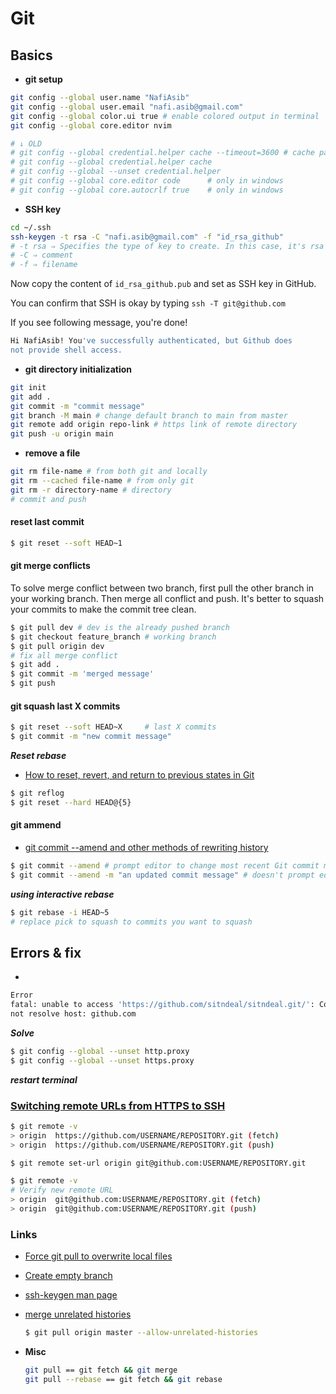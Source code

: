 # Git

## Basics

* **git setup**

```bash
git config --global user.name "NafiAsib"
git config --global user.email "nafi.asib@gmail.com"
git config --global color.ui true # enable colored output in terminal
git config --global core.editor nvim

# ↓ OLD
# git config --global credential.helper cache --timeout=3600 # cache password for 3600 second
# git config --global credential.helper cache
# git config --global --unset credential.helper
# git config --global core.editor code      # only in windows
# git config --global core.autocrlf true    # only in windows
```

* **SSH key**

```bash
cd ~/.ssh
ssh-keygen -t rsa -C "nafi.asib@gmail.com" -f "id_rsa_github"
# -t rsa ⇒ Specifies the type of key to create. In this case, it's rsa
# -C ⇒ comment
# -f ⇒ filename
```

Now copy the content of `id_rsa_github.pub` and set as SSH key in GitHub.

You can confirm that SSH is okay by typing `ssh -T git@github.com`

If you see following message, you're done!

```bash
Hi NafiAsib! You've successfully authenticated, but Github does
not provide shell access.
```

* **git directory initialization**

```bash
git init
git add .
git commit -m "commit message"
git branch -M main # change default branch to main from master
git remote add origin repo-link # https link of remote directory
git push -u origin main
```

* **remove a file**

```bash
git rm file-name # from both git and locally
git rm --cached file-name # from only git
git rm -r directory-name # directory
# commit and push
```

#### &#x20;reset last commit

```bash
$ git reset --soft HEAD~1
```

#### git merge conflicts

To solve merge conflict between two branch, first pull the other branch in your working branch. Then merge all conflict and push. It's better to squash your commits to make the commit tree clean.

```bash
$ git pull dev # dev is the already pushed branch
$ git checkout feature_branch # working branch
$ git pull origin dev
# fix all merge conflict
$ git add .
$ git commit -m 'merged message'
$ git push
```

#### git squash last X commits

```bash
$ git reset --soft HEAD~X     # last X commits
$ git commit -m "new commit message"
```

_**Reset rebase**_

* [How to reset, revert, and return to previous states in Git](https://opensource.com/article/18/6/git-reset-revert-rebase-commands)

```bash
$ git reflog
$ git reset --hard HEAD@{5}
```

#### git ammend

* [git commit --amend and other methods of rewriting history](https://www.atlassian.com/git/tutorials/rewriting-history)

```bash
$ git commit --amend # prompt editor to change most recent Git commit message
$ git commit --amend -m "an updated commit message" # doesn't prompt editor
```

_**using interactive rebase**_

```bash
$ git rebase -i HEAD~5
# replace pick to squash to commits you want to squash
```

## Errors & fix

*

```bash
Error
fatal: unable to access 'https://github.com/sitndeal/sitndeal.git/': Could
not resolve host: github.com
```

_**Solve**_

```bash
$ git config --global --unset http.proxy
$ git config --global --unset https.proxy
```

_**restart terminal**_



### [Switching remote URLs from HTTPS to SSH](https://docs.github.com/en/get-started/getting-started-with-git/managing-remote-repositories#switching-remote-urls-from-https-to-ssh)

```bash
$ git remote -v
> origin  https://github.com/USERNAME/REPOSITORY.git (fetch)
> origin  https://github.com/USERNAME/REPOSITORY.git (push)

$ git remote set-url origin git@github.com:USERNAME/REPOSITORY.git

$ git remote -v
# Verify new remote URL
> origin  git@github.com:USERNAME/REPOSITORY.git (fetch)
> origin  git@github.com:USERNAME/REPOSITORY.git (push)
```

### Links

* [Force git pull to overwrite local files](https://stackoverflow.com/questions/1125968/how-do-i-force-git-pull-to-overwrite-local-files)
* [Create empty branch](https://stackoverflow.com/questions/34100048/create-empty-branch-on-github/55943394)
* [ssh-keygen man page](https://man7.org/linux/man-pages/man1/ssh-keygen.1.html)
*   [merge unrelated histories](https://www.educative.io/edpresso/the-fatal-refusing-to-merge-unrelated-histories-git-error)

    ```bash
    $ git pull origin master --allow-unrelated-histories
    ```
*   **Misc**

    ```bash
    git pull == git fetch && git merge
    git pull --rebase == git fetch && git rebase
    ```
